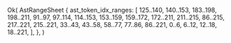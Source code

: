 Ok(
    AstRangeSheet {
        ast_token_idx_ranges: [
            125..140,
            140..153,
            183..198,
            198..211,
            91..97,
            97..114,
            114..153,
            153..159,
            159..172,
            172..211,
            211..215,
            86..215,
            217..221,
            215..221,
            33..43,
            43..58,
            58..77,
            77..86,
            86..221,
            0..6,
            6..12,
            12..18,
            18..221,
        ],
    },
)